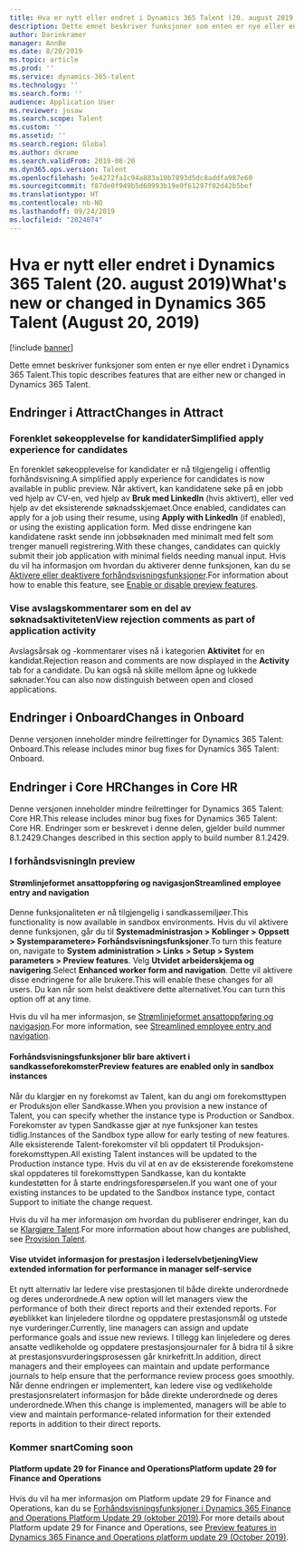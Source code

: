 ```yaml
---
title: Hva er nytt eller endret i Dynamics 365 Talent (20. august 2019)
description: Dette emnet beskriver funksjoner som enten er nye eller endret i Microsoft Dynamics 365 Talent.
author: Darinkramer
manager: AnnBe
ms.date: 8/20/2019
ms.topic: article
ms.prod: ''
ms.service: dynamics-365-talent
ms.technology: ''
ms.search.form: ''
audience: Application User
ms.reviewer: josaw
ms.search.scope: Talent
ms.custom: ''
ms.assetid: ''
ms.search.region: Global
ms.author: dkrame
ms.search.validFrom: 2019-08-20
ms.dyn365.ops.version: Talent
ms.openlocfilehash: 5e4272fa1c94a883a10b7893d5dc8addfa987e60
ms.sourcegitcommit: f87de0f949b5d60993b19e0f61297f02d42b5bef
ms.translationtype: HT
ms.contentlocale: nb-NO
ms.lasthandoff: 09/24/2019
ms.locfileid: "2024074"
---
```

# <a name="whats-new-or-changed-in-dynamics-365-talent-august-20-2019"></a><span data-ttu-id="28209-103">Hva er nytt eller endret i Dynamics 365 Talent (20. august 2019)</span><span class="sxs-lookup"><span data-stu-id="28209-103">What's new or changed in Dynamics 365 Talent (August 20, 2019)</span></span>

[!include [banner](includes/banner.md)]

<span data-ttu-id="28209-104">Dette emnet beskriver funksjoner som enten er nye eller endret i Dynamics 365 Talent.</span><span class="sxs-lookup"><span data-stu-id="28209-104">This topic describes features that are either new or changed in Dynamics 365 Talent.</span></span>

## <a name="changes-in-attract"></a><span data-ttu-id="28209-105">Endringer i Attract</span><span class="sxs-lookup"><span data-stu-id="28209-105">Changes in Attract</span></span>

### <a name="simplified-apply-experience-for-candidates"></a><span data-ttu-id="28209-106">Forenklet søkeopplevelse for kandidater</span><span class="sxs-lookup"><span data-stu-id="28209-106">Simplified apply experience for candidates</span></span> 

<span data-ttu-id="28209-107">En forenklet søkeopplevelse for kandidater er nå tilgjengelig i offentlig forhåndsvisning.</span><span class="sxs-lookup"><span data-stu-id="28209-107">A simplified apply experience for candidates is now available in public preview.</span></span> <span data-ttu-id="28209-108">Når aktivert, kan kandidatene søke på en jobb ved hjelp av CV-en, ved hjelp av **Bruk med LinkedIn** (hvis aktivert), eller ved hjelp av det eksisterende søknadsskjemaet.</span><span class="sxs-lookup"><span data-stu-id="28209-108">Once enabled, candidates can apply for a job using their resume, using **Apply with LinkedIn** (if enabled), or using the existing application form.</span></span> <span data-ttu-id="28209-109">Med disse endringene kan kandidatene raskt sende inn jobbsøknaden med minimalt med felt som trenger manuell registrering.</span><span class="sxs-lookup"><span data-stu-id="28209-109">With these changes, candidates can quickly submit their job application with minimal fields needing manual input.</span></span> <span data-ttu-id="28209-110">Hvis du vil ha informasjon om hvordan du aktiverer denne funksjonen, kan du se [Aktivere eller deaktivere forhåndsvisningsfunksjoner](./access-preview-feature.md#enable-or-disable-preview-features).</span><span class="sxs-lookup"><span data-stu-id="28209-110">For information about how to enable this feature, see [Enable or disable preview features](./access-preview-feature.md#enable-or-disable-preview-features).</span></span>

### <a name="view-rejection-comments-as-part-of-application-activity"></a><span data-ttu-id="28209-111">Vise avslagskommentarer som en del av søknadsaktiviteten</span><span class="sxs-lookup"><span data-stu-id="28209-111">View rejection comments as part of application activity</span></span>

<span data-ttu-id="28209-112">Avslagsårsak og -kommentarer vises nå i kategorien **Aktivitet** for en kandidat.</span><span class="sxs-lookup"><span data-stu-id="28209-112">Rejection reason and comments are now displayed in the **Activity** tab for a candidate.</span></span> <span data-ttu-id="28209-113">Du kan også nå skille mellom åpne og lukkede søknader.</span><span class="sxs-lookup"><span data-stu-id="28209-113">You can also now distinguish between open and closed applications.</span></span>  

## <a name="changes-in-onboard"></a><span data-ttu-id="28209-114">Endringer i Onboard</span><span class="sxs-lookup"><span data-stu-id="28209-114">Changes in Onboard</span></span>

<span data-ttu-id="28209-115">Denne versjonen inneholder mindre feilrettinger for Dynamics 365 Talent: Onboard.</span><span class="sxs-lookup"><span data-stu-id="28209-115">This release includes minor bug fixes for Dynamics 365 Talent: Onboard.</span></span>

## <a name="changes-in-core-hr"></a><span data-ttu-id="28209-116">Endringer i Core HR</span><span class="sxs-lookup"><span data-stu-id="28209-116">Changes in Core HR</span></span>

<span data-ttu-id="28209-117">Denne versjonen inneholder mindre feilrettinger for Dynamics 365 Talent: Core HR.</span><span class="sxs-lookup"><span data-stu-id="28209-117">This release includes minor bug fixes for Dynamics 365 Talent: Core HR.</span></span> <span data-ttu-id="28209-118">Endringer som er beskrevet i denne delen, gjelder build nummer 8.1.2429.</span><span class="sxs-lookup"><span data-stu-id="28209-118">Changes described in this section apply to build number 8.1.2429.</span></span>

### <a name="in-preview"></a><span data-ttu-id="28209-119">I forhåndsvisning</span><span class="sxs-lookup"><span data-stu-id="28209-119">In preview</span></span>

#### <a name="streamlined-employee-entry-and-navigation"></a><span data-ttu-id="28209-120">Strømlinjeformet ansattoppføring og navigasjon</span><span class="sxs-lookup"><span data-stu-id="28209-120">Streamlined employee entry and navigation</span></span>

<span data-ttu-id="28209-121">Denne funksjonaliteten er nå tilgjengelig i sandkassemiljøer.</span><span class="sxs-lookup"><span data-stu-id="28209-121">This functionality is now available in sandbox environments.</span></span> <span data-ttu-id="28209-122">Hvis du vil aktivere denne funksjonen, går du til **Systemadministrasjon > Koblinger > Oppsett > Systemparametere> Forhåndsvisningsfunksjoner**.</span><span class="sxs-lookup"><span data-stu-id="28209-122">To turn this feature on, navigate to **System administration > Links > Setup > System parameters > Preview features**.</span></span> <span data-ttu-id="28209-123">Velg **Utvidet arbeiderskjema og navigering**.</span><span class="sxs-lookup"><span data-stu-id="28209-123">Select **Enhanced worker form and navigation**.</span></span> <span data-ttu-id="28209-124">Dette vil aktivere disse endringene for alle brukere.</span><span class="sxs-lookup"><span data-stu-id="28209-124">This will enable these changes for all users.</span></span> <span data-ttu-id="28209-125">Du kan når som helst deaktivere dette alternativet.</span><span class="sxs-lookup"><span data-stu-id="28209-125">You can turn this option off at any time.</span></span>

<span data-ttu-id="28209-126">Hvis du vil ha mer informasjon, se [Strømlinjeformet ansattoppføring og navigasjon](./streamlined-employee-entry.md).</span><span class="sxs-lookup"><span data-stu-id="28209-126">For more information, see [Streamlined employee entry and navigation](./streamlined-employee-entry.md).</span></span>

#### <a name="preview-features-are-enabled-only-in-sandbox-instances"></a><span data-ttu-id="28209-127">Forhåndsvisningsfunksjoner blir bare aktivert i sandkasseforekomster</span><span class="sxs-lookup"><span data-stu-id="28209-127">Preview features are enabled only in sandbox instances</span></span>

<span data-ttu-id="28209-128">Når du klargjør en ny forekomst av Talent, kan du angi om forekomsttypen er Produksjon eller Sandkasse.</span><span class="sxs-lookup"><span data-stu-id="28209-128">When you provision a new instance of Talent, you can specify whether the instance type is Production or Sandbox.</span></span> <span data-ttu-id="28209-129">Forekomster av typen Sandkasse gjør at nye funksjoner kan testes tidlig.</span><span class="sxs-lookup"><span data-stu-id="28209-129">Instances of the Sandbox type allow for early testing of new features.</span></span> <span data-ttu-id="28209-130">Alle eksisterende Talent-forekomster vil bli oppdatert til Produksjon-forekomsttypen.</span><span class="sxs-lookup"><span data-stu-id="28209-130">All existing Talent instances will be updated to the Production instance type.</span></span> <span data-ttu-id="28209-131">Hvis du vil at en av de eksisterende forekomstene skal oppdateres til forekomsttypen Sandkasse, kan du kontakte kundestøtten for å starte endringsforespørselen.</span><span class="sxs-lookup"><span data-stu-id="28209-131">If you want one of your existing instances to be updated to the Sandbox instance type, contact Support to initiate the change request.</span></span>

<span data-ttu-id="28209-132">Hvis du vil ha mer informasjon om hvordan du publiserer endringer, kan du se [Klargjøre Talent](./provisioning-talent.md).</span><span class="sxs-lookup"><span data-stu-id="28209-132">For more information about how changes are published, see [Provision Talent](./provisioning-talent.md).</span></span>

#### <a name="view-extended-information-for-performance-in-manager-self-service"></a><span data-ttu-id="28209-133">Vise utvidet informasjon for prestasjon i lederselvbetjening</span><span class="sxs-lookup"><span data-stu-id="28209-133">View extended information for performance in manager self-service</span></span>

<span data-ttu-id="28209-134">Et nytt alternativ lar ledere vise prestasjonen til både direkte underordnede og deres underordnede.</span><span class="sxs-lookup"><span data-stu-id="28209-134">A new option will let managers view the performance of both their direct reports and their extended reports.</span></span> <span data-ttu-id="28209-135">For øyeblikket kan linjeledere tilordne og oppdatere prestasjonsmål og utstede nye vurderinger.</span><span class="sxs-lookup"><span data-stu-id="28209-135">Currently, line managers can assign and update performance goals and issue new reviews.</span></span> <span data-ttu-id="28209-136">I tillegg kan linjeledere og deres ansatte vedlikeholde og oppdatere prestasjonsjournaler for å bidra til å sikre at prestasjonsvurderingsprosessen går knirkefritt.</span><span class="sxs-lookup"><span data-stu-id="28209-136">In addition, direct managers and their employees can maintain and update performance journals to help ensure that the performance review process goes smoothly.</span></span> <span data-ttu-id="28209-137">Når denne endringen er implementert, kan ledere vise og vedlikeholde prestasjonsrelatert informasjon for både direkte underordnede og deres underordnede.</span><span class="sxs-lookup"><span data-stu-id="28209-137">When this change is implemented, managers will be able to view and maintain performance-related information for their extended reports in addition to their direct reports.</span></span>

### <a name="coming-soon"></a><span data-ttu-id="28209-138">Kommer snart</span><span class="sxs-lookup"><span data-stu-id="28209-138">Coming soon</span></span>

#### <a name="platform-update-29-for-finance-and-operations"></a><span data-ttu-id="28209-139">Platform update 29 for Finance and Operations</span><span class="sxs-lookup"><span data-stu-id="28209-139">Platform update 29 for Finance and Operations</span></span>

<span data-ttu-id="28209-140">Hvis du vil ha mer informasjon om Platform update 29 for Finance and Operations, kan du se [Forhåndsvisningsfunksjoner i Dynamics 365 Finance and Operations Platform Update 29 (oktober 2019)](https://docs.microsoft.com/en-us/dynamics365/unified-operations/fin-and-ops/get-started/whats-new-platform-update-29).</span><span class="sxs-lookup"><span data-stu-id="28209-140">For more details about Platform update 29 for Finance and Operations, see [Preview features in Dynamics 365 Finance and Operations platform update 29 (October 2019)](https://docs.microsoft.com/en-us/dynamics365/unified-operations/fin-and-ops/get-started/whats-new-platform-update-29).</span></span>
